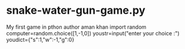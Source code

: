 # snake-water-gun-game.py
My first game in pthon
author aman khan
import random
computer=random.choice([1,-1,0])
youstr=input("enter your choice :")
youdict={"s":1,"w":-1,"g":0}


